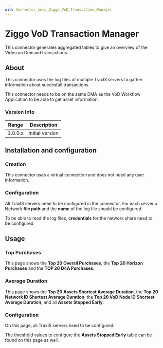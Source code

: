 ```yaml
---
uid: Connector_help_Ziggo_VoD_Transaction_Manager
---
```


# Ziggo VoD Transaction Manager

This connector generates aggregated tables to give an overview of the Video on Demand transactions.

## About

This connector uses the log files of multiple TraxIS servers to gather information about succesfull transactions.

This connector needs to be on the same DMA as the VoD Workflow Application to be able to get asset information.

### Version Info

| Range     | Description     |
|------------------|-----------------|
| 1.0.0.x          | Initial version |

## Installation and configuration

### Creation

This connector uses a virtual connection and does not need any user information.

### Configuration

All TraxIS servers need to be configured in the connector.
For each server a Network **file path** and the **name** of the log file should be configured.

To be able to read the log files, **credentials** for the network share need to be configured.

## Usage

### Top Purchases

This page shows the **Top 20 Overall Purchases**, the **Top 20 Horizon** **Purchases** and the **TOP 20 D4A Purchases**.

### Average Duration

This page shows the **Top 20 Assets Shortest Average Duration**, the **Top 20 Network ID Shortest Average Duration**, the **Top 20 VoD Node ID Shortest Average Duration**, and all **Assets Stopped Early**.

### Configuration

On this page, all TraxIS servers need to be configured.

The threshold values to configure the **Assets Stopped Early** table can be found on this page as well.

